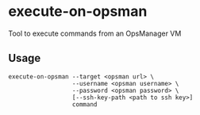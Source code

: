 # execute-on-opsman

Tool to execute commands from an OpsManager VM

## Usage

```
execute-on-opsman --target <opsman url> \
                  --username <opsman username> \
                  --password <opsman password> \
                  [--ssh-key-path <path to ssh key>]
                  command
```
